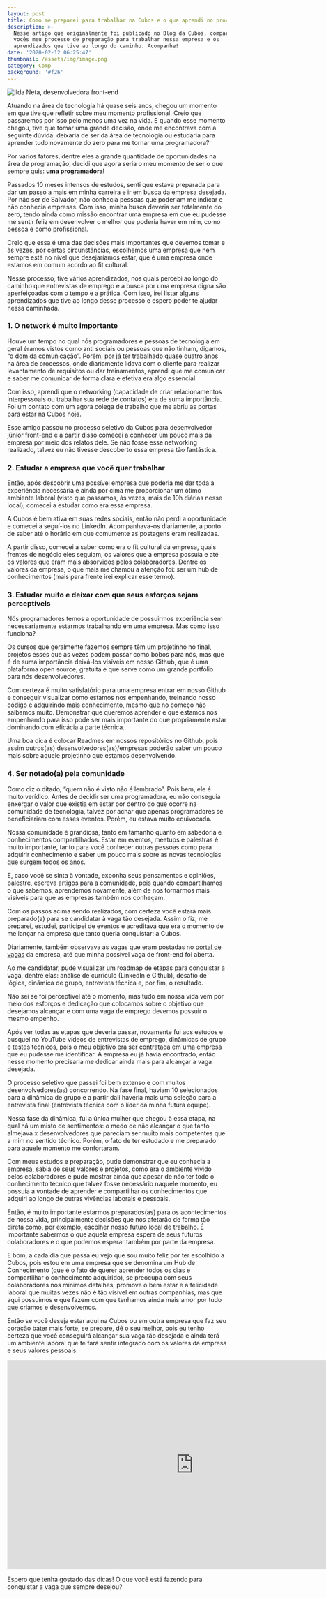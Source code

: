 ```yaml
---
layout: post
title: Como me preparei para trabalhar na Cubos e o que aprendi no processo
description: >-
  Nesse artigo que originalmente foi publicado no Blog da Cubos, compartilho com
  vocês meu processo de preparação para trabalhar nessa empresa e os
  aprendizados que tive ao longo do caminho. Acompanhe!
date: '2020-02-12 06:25:47'
thumbnail: /assets/img/image.png
category: Comp
background: '#f26'
---
```

![Ilda Neta, desenvolvedora front-end](/assets/img/image.png)

Atuando na área de tecnologia há quase seis anos, chegou um momento em que tive que refletir sobre meu momento profissional. Creio que passaremos por isso pelo menos uma vez na vida. E quando esse momento chegou, tive que tomar uma grande decisão, onde me encontrava com a seguinte dúvida: deixaria de ser da área de tecnologia ou estudaria para aprender tudo novamente do zero para me tornar uma programadora?

Por vários fatores, dentre eles a grande quantidade de oportunidades na área de programação, decidi que agora seria o meu momento de ser o que sempre quis: **uma programadora!**

Passados 10 meses intensos de estudos, senti que estava preparada para dar um passo a mais em minha carreira e ir em busca da empresa desejada. Por não ser de Salvador, não conhecia pessoas que poderiam me indicar e não conhecia empresas. Com isso, minha busca deveria ser totalmente do zero, tendo ainda como missão encontrar uma empresa em que eu pudesse me sentir feliz em desenvolver o melhor que poderia haver em mim, como pessoa e como profissional.

Creio que essa é uma das decisões mais importantes que devemos tomar e às vezes, por certas circunstâncias, escolhemos uma empresa que nem sempre está no nível que desejaríamos estar, que é uma empresa onde estamos em comum acordo ao fit cultural.

Nesse processo, tive vários aprendizados, nos quais percebi ao longo do caminho que entrevistas de emprego e a busca por uma empresa digna são aperfeiçoadas com o tempo e a prática. Com isso, irei listar alguns aprendizados que tive ao longo desse processo e espero poder te ajudar nessa caminhada.

### 1. O network é muito importante

Houve um tempo no qual nós programadores e pessoas de tecnologia em geral éramos vistos como anti sociais ou pessoas que não tinham, digamos, “o dom da comunicação”. Porém, por já ter trabalhado quase quatro anos na área de processos, onde diariamente lidava com o cliente para realizar levantamento de requisitos ou dar treinamentos, aprendi que me comunicar e saber me comunicar de forma clara e efetiva era algo essencial.

Com isso, aprendi que o networking (capacidade de criar relacionamentos interpessoais ou trabalhar sua rede de contatos) era de suma importância. Foi um contato com um agora colega de trabalho que me abriu as portas para estar na Cubos hoje.

Esse amigo passou no processo seletivo da Cubos para desenvolvedor júnior front-end e a partir disso comecei a conhecer um pouco mais da empresa por meio dos relatos dele. Se não fosse esse networking realizado, talvez eu não tivesse descoberto essa empresa tão fantástica.

### 2. Estudar a empresa que você quer trabalhar

Então, após descobrir uma possível empresa que poderia me dar toda a experiência necessária e ainda por cima me proporcionar um ótimo ambiente laboral (visto que passamos, às vezes, mais de 10h diárias nesse local), comecei a estudar como era essa empresa.

A Cubos é bem ativa em suas redes sociais, então não perdi a oportunidade e comecei a seguí-los no LinkedIn. Acompanhava-os diariamente, a ponto de saber até o horário em que comumente as postagens eram realizadas.

A partir disso, comecei a saber como era o fit cultural da empresa, quais frentes de negócio eles seguiam, os valores que a empresa possuía e até os valores que eram mais absorvidos pelos colaboradores. Dentre os valores da empresa, o que mais me chamou a atenção foi: ser um hub de conhecimentos (mais para frente irei explicar esse termo).

### 3. Estudar muito e deixar com que seus esforços sejam perceptíveis

Nós programadores temos a oportunidade de possuirmos experiência sem necessariamente estarmos trabalhando em uma empresa. Mas como isso funciona?

Os cursos que geralmente fazemos sempre têm um projetinho no final, projetos esses que às vezes podem passar como bobos para nós, mas que é de suma importância deixá-los visíveis em nosso Github, que é uma plataforma open source, gratuita e que serve como um grande portfólio para nós desenvolvedores.

Com certeza é muito satisfatório para uma empresa entrar em nosso Github e conseguir visualizar como estamos nos empenhando, treinando nosso código e adquirindo mais conhecimento, mesmo que no começo não saibamos muito. Demonstrar que queremos aprender e que estamos nos empenhando para isso pode ser mais importante do que propriamente estar dominando com eficácia a parte técnica.

Uma boa dica é colocar Readmes em nossos repositórios no Github, pois assim outros(as) desenvolvedores(as)/empresas poderão saber um pouco mais sobre aquele projetinho que estamos desenvolvendo.

### 4. Ser notado(a) pela comunidade

Como diz o ditado, “quem não é visto não é lembrado”. Pois bem, ele é muito verídico. Antes de decidir ser uma programadora, eu não conseguia enxergar o valor que existia em estar por dentro do que ocorre na comunidade de tecnologia, talvez por achar que apenas programadores se beneficiariam com esses eventos. Porém, eu estava muito equivocada.

Nossa comunidade é grandiosa, tanto em tamanho quanto em sabedoria e conhecimentos compartilhados. Estar em eventos, meetups e palestras é muito importante, tanto para você conhecer outras pessoas como para adquirir conhecimento e saber um pouco mais sobre as novas tecnologias que surgem todos os anos.

E, caso você se sinta à vontade, exponha seus pensamentos e opiniões, palestre, escreva artigos para a comunidade, pois quando compartilhamos o que sabemos, aprendemos novamente, além de nos tornarmos mais visíveis para que as empresas também nos conheçam.

Com os passos acima sendo realizados, com certeza você estará mais preparado(a) para se candidatar à vaga tão desejada. Assim o fiz, me preparei, estudei, participei de eventos e acreditava que era o momento de me lançar na empresa que tanto queria conquistar: a Cubos.

Diariamente, também observava as vagas que eram postadas no [portal de vagas](https://jobs.cubos.io/) da empresa, até que minha possível vaga de front-end foi aberta.

Ao me candidatar, pude visualizar um roadmap de etapas para conquistar a vaga, dentre elas: análise de currículo (LinkedIn e Github), desafio de lógica, dinâmica de grupo, entrevista técnica e, por fim, o resultado.

Não sei se foi perceptível até o momento, mas tudo em nossa vida vem por meio dos esforços e dedicação que colocamos sobre o objetivo que desejamos alcançar e com uma vaga de emprego devemos possuir o mesmo empenho.

Após ver todas as etapas que deveria passar, novamente fui aos estudos e busquei no YouTube vídeos de entrevistas de emprego, dinâmicas de grupo e testes técnicos, pois o meu objetivo era ser contratada em uma empresa que eu pudesse me identificar. A empresa eu já havia encontrado, então nesse momento precisaria me dedicar ainda mais para alcançar a vaga desejada.

O processo seletivo que passei foi bem extenso e com muitos desenvolvedores(as) concorrendo. Na fase final, haviam 10 selecionados para a dinâmica de grupo e a partir dali haveria mais uma seleção para a entrevista final (entrevista técnica com o líder da minha futura equipe).

Nessa fase da dinâmica, fui a única mulher que chegou à essa etapa, na qual há um misto de sentimentos: o medo de não alcançar o que tanto almejava x desenvolvedores que pareciam ser muito mais competentes que a mim no sentido técnico. Porém, o fato de ter estudado e me preparado para aquele momento me confortaram.

Com meus estudos e preparação, pude demonstrar que eu conhecia a empresa, sabia de seus valores e projetos, como era o ambiente vivido pelos colaboradores e pude mostrar ainda que apesar de não ter todo o conhecimento técnico que talvez fosse necessário naquele momento, eu possuía a vontade de aprender e compartilhar os conhecimentos que adquiri ao longo de outras vivências laborais e pessoais.

Então, é muito importante estarmos preparados(as) para os acontecimentos de nossa vida, principalmente decisões que nos afetarão de forma tão direta como, por exemplo, escolher nosso futuro local de trabalho. É importante sabermos o que aquela empresa espera de seus futuros colaboradores e o que podemos esperar também por parte da empresa.

E bom, a cada dia que passa eu vejo que sou muito feliz por ter escolhido a Cubos, pois estou em uma empresa que se denomina um Hub de Conhecimento (que é o fato de querer aprender todos os dias e compartilhar o conhecimento adquirido), se preocupa com seus colaboradores nos mínimos detalhes, promove o bem estar e a felicidade laboral que muitas vezes não é tão visível em outras companhias, mas que aqui possuímos e que fazem com que tenhamos ainda mais amor por tudo que criamos e desenvolvemos.

Então se você deseja estar aqui na Cubos ou em outra empresa que faz seu coração bater mais forte, se prepare, dê o seu melhor, pois eu tenho certeza que você conseguirá alcançar sua vaga tão desejada e ainda terá um ambiente laboral que te fará sentir integrado com os valores da empresa e seus valores pessoais.

<iframe width="853" height="480" src="https://www.youtube.com/embed/2HRqr8Zrl14" frameborder="0" allow="accelerometer; autoplay; encrypted-media; gyroscope; picture-in-picture" allowfullscreen></iframe>

Espero que tenha gostado das dicas! O que você está fazendo para conquistar a vaga que sempre desejou?
